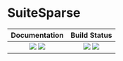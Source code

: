 # SuiteSparse

| **Documentation**                                                 | **Build Status**                                                                                |
|:-----------------------------------------------------------------:|:-----------------------------------------------------------------------------------------------:|
| [![][docs-v1-img]][docs-v1-url] [![][docs-dev-img]][docs-dev-url] | [![][ci-img]][ci-url] [![][codecov-img]][codecov-url] |

[docs-dev-img]: https://img.shields.io/badge/docs-dev-blue.svg
[docs-dev-url]: https://julialang.github.io/SuiteSparse.jl/dev/

[docs-v1-img]: https://img.shields.io/badge/docs-v1-blue.svg
[docs-v1-url]: https://julialang.github.io/SuiteSparse.jl/v1/

[ci-img]: https://github.com/JuliaLang/SuiteSparse.jl/workflows/Run%20tests/badge.svg?branch=master
[ci-url]: https://github.com/JuliaLang/SuiteSparse.jl/actions?query=workflow%3A%22Run+tests%22

[codecov-img]: https://codecov.io/gh/JuliaLang/SuiteSparse.jl/branch/master/graph/badge.svg
[codecov-url]: https://codecov.io/gh/JuliaLang/SuiteSparse.jl


